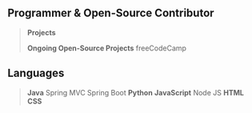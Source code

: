 ## Programmer & Open-Source Contributor
> **Projects**
>
> **Ongoing Open-Source Projects**
> freeCodeCamp
## Languages
> **Java**
> Spring MVC
> Spring Boot
> **Python**
> **JavaScript**
> Node JS
> **HTML**
> **CSS**

<!--
**shlee8405/shlee8405** is a ✨ _special_ ✨ repository because its `README.md` (this file) appears on your GitHub profile.

Here are some ideas to get you started:

- 🔭 I’m currently working on ...
- 🌱 I’m currently learning ...
- 👯 I’m looking to collaborate on ...
- 🤔 I’m looking for help with ...
- 💬 Ask me about ...
- 📫 How to reach me: ...
- 😄 Pronouns: ...
- ⚡ Fun fact: ...
-->
